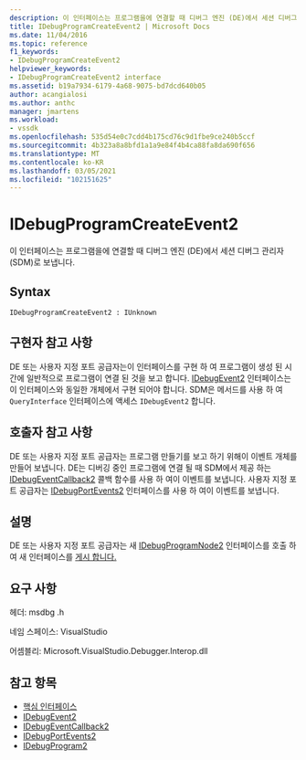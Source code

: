 ```yaml
---
description: 이 인터페이스는 프로그램을에 연결할 때 디버그 엔진 (DE)에서 세션 디버그 관리자 (SDM)로 보냅니다.
title: IDebugProgramCreateEvent2 | Microsoft Docs
ms.date: 11/04/2016
ms.topic: reference
f1_keywords:
- IDebugProgramCreateEvent2
helpviewer_keywords:
- IDebugProgramCreateEvent2 interface
ms.assetid: b19a7934-6179-4a68-9075-bd7dcd640b05
author: acangialosi
ms.author: anthc
manager: jmartens
ms.workload:
- vssdk
ms.openlocfilehash: 535d54e0c7cdd4b175cd76c9d1fbe9ce240b5ccf
ms.sourcegitcommit: 4b323a8a8bfd1a1a9e84f4b4ca88fa8da690f656
ms.translationtype: MT
ms.contentlocale: ko-KR
ms.lasthandoff: 03/05/2021
ms.locfileid: "102151625"
---
```

# <a name="idebugprogramcreateevent2"></a>IDebugProgramCreateEvent2
이 인터페이스는 프로그램을에 연결할 때 디버그 엔진 (DE)에서 세션 디버그 관리자 (SDM)로 보냅니다.

## <a name="syntax"></a>Syntax

```
IDebugProgramCreateEvent2 : IUnknown
```

## <a name="notes-for-implementers"></a>구현자 참고 사항
 DE 또는 사용자 지정 포트 공급자는이 인터페이스를 구현 하 여 프로그램이 생성 된 시간에 일반적으로 프로그램이 연결 된 것을 보고 합니다. [IDebugEvent2](../../../extensibility/debugger/reference/idebugevent2.md) 인터페이스는이 인터페이스와 동일한 개체에서 구현 되어야 합니다. SDM은 메서드를 사용 하 여 `QueryInterface` 인터페이스에 액세스 `IDebugEvent2` 합니다.

## <a name="notes-for-callers"></a>호출자 참고 사항
 DE 또는 사용자 지정 포트 공급자는 프로그램 만들기를 보고 하기 위해이 이벤트 개체를 만들어 보냅니다. DE는 디버깅 중인 프로그램에 연결 될 때 SDM에서 제공 하는 [IDebugEventCallback2](../../../extensibility/debugger/reference/idebugeventcallback2.md) 콜백 함수를 사용 하 여이 이벤트를 보냅니다. 사용자 지정 포트 공급자는 [IDebugPortEvents2](../../../extensibility/debugger/reference/idebugportevents2.md) 인터페이스를 사용 하 여이 이벤트를 보냅니다.

## <a name="remarks"></a>설명
 DE 또는 사용자 지정 포트 공급자는 새 [IDebugProgramNode2](../../../extensibility/debugger/reference/idebugprogramnode2.md) 인터페이스를 호출 하 여 새 인터페이스를 [게시 합니다.](../../../extensibility/debugger/reference/idebugprogrampublisher2-publishprogramnode.md)

## <a name="requirements"></a>요구 사항
 헤더: msdbg .h

 네임 스페이스: VisualStudio

 어셈블리: Microsoft.VisualStudio.Debugger.Interop.dll

## <a name="see-also"></a>참고 항목
- [핵심 인터페이스](../../../extensibility/debugger/reference/core-interfaces.md)
- [IDebugEvent2](../../../extensibility/debugger/reference/idebugevent2.md)
- [IDebugEventCallback2](../../../extensibility/debugger/reference/idebugeventcallback2.md)
- [IDebugPortEvents2](../../../extensibility/debugger/reference/idebugportevents2.md)
- [IDebugProgram2](../../../extensibility/debugger/reference/idebugprogram2.md)
